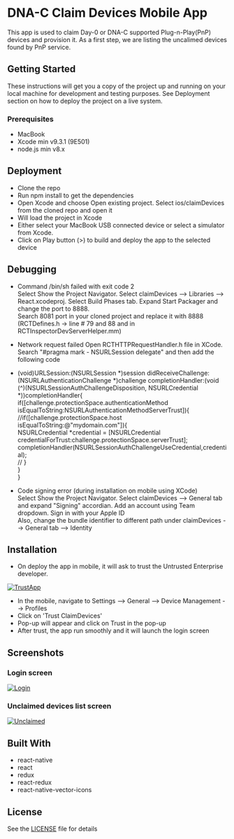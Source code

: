 # DNA-C Claim Devices Mobile App

This app is used to claim Day-0 or DNA-C supported Plug-n-Play(PnP) devices and provision it. As a first step, we are listing the uncalimed devices found by PnP service.

## Getting Started

These instructions will get you a copy of the project up and running on your local machine for development and testing purposes. See Deployment section on how to deploy the project on a live system.

### Prerequisites

- MacBook
- Xcode min v9.3.1 (9E501)
- node.js min v8.x


## Deployment

- Clone the repo
- Run npm install to get the dependencies
- Open Xcode and choose Open existing project. Select ios/claimDevices from the cloned repo and open it
- Will load the project in Xcode
- Either select your MacBook USB connected device or select a simulator from Xcode.
- Click on Play button (>) to build and deploy the app to the selected device

## Debugging

- Command /bin/sh failed with exit code 2 <br />
Select Show the Project Navigator. Select claimDevices --> Libraries --> React.xcodeproj. Select Build Phases tab. Expand Start Packager and change the port to 8888. <br />
Search 8081 port in your cloned project and replace it with 8888 (RCTDefines.h -> line # 79 and 88 and in RCTInspectorDevServerHelper.mm) <br />

- Network request failed
Open RCTHTTPRequestHandler.h file in XCode. Search "#pragma mark - NSURLSession delegate" and then add the following code  <br />
- (void)URLSession:(NSURLSession *)session didReceiveChallenge:(NSURLAuthenticationChallenge *)challenge completionHandler:(void (^)(NSURLSessionAuthChallengeDisposition, NSURLCredential *))completionHandler{  <br />
    if([challenge.protectionSpace.authenticationMethod isEqualToString:NSURLAuthenticationMethodServerTrust]){  <br />
        //if([challenge.protectionSpace.host isEqualToString:@"mydomain.com"]){  <br />
            NSURLCredential *credential = [NSURLCredential credentialForTrust:challenge.protectionSpace.serverTrust];  <br />
            completionHandler(NSURLSessionAuthChallengeUseCredential,credential);  <br />
        // }  <br />
    }  <br />
}  <br />

- Code signing error (during installation on mobile using XCode)  <br />
Select Show the Project Navigator. Select claimDevices --> General tab and expand "Signing" accordian. Add an account using Team dropdown. Sign in with your Apple ID  <br /> 
Also, change the bundle identifier to different path under  claimDevices --> General tab --> Identity  <br />



## Installation

- On deploy the app in mobile, it will ask to trust the Untrusted Enterprise developer.

[![TrustApp](https://github.com/CiscoDevNet/DNAC-ClaimAP-Mobile-App/blob/master/img/trust_device_message.png)](https://github.com/CiscoDevNet/DNAC-ClaimAP-Mobile-App/blob/master/img/trust_device_message.png)

- In the mobile, navigate to Settings --> General --> Device Management --> Profiles
- Click on 'Trust ClaimDevices'
- Pop-up will appear and click on Trust in the pop-up
- After trust, the app run smoothly and it will launch the login screen

## Screenshots

### Login screen

[![Login](https://github.com/CiscoDevNet/DNAC-ClaimAP-Mobile-App/blob/master/img/login_screen.png)](https://github.com/CiscoDevNet/DNAC-ClaimAP-Mobile-App/blob/master/img/login_screen.png)

### Unclaimed devices list screen



[![Unclaimed](https://github.com/CiscoDevNet/DNAC-ClaimAP-Mobile-App/blob/master/img/unclaimed_devices_list_screen.png)](https://github.com/CiscoDevNet/DNAC-ClaimAP-Mobile-App/blob/master/img/unclaimed_devices_list_screen.png)

## Built With

* react-native
* react
* redux
* react-redux
* react-native-vector-icons

## License

See the [LICENSE](LICENSE) file for details
